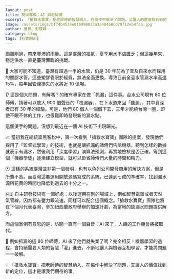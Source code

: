 ```yaml
---
layout: post
title: 商周專欄：AI 與老師傅
excerpt: 「搶救水寶寶」把老師傅的智慧納入，在協作中解決了問題，又讓人的價值找到新的定位，這才是讓我們期待的事。
image: /assets/imgs/bf74b4534e016990033a3a484b8cd79f12eb4fab.jpg
author: 唐鳳、彭筱婷
category: blog
tags: [社會創新]
---
```


颱風剛過，帶來豐沛的雨量。這是臺灣的福氣，夏季用水不虞匱乏；但這幾年來，穩定供水一直是臺灣面臨的挑戰。

🚰 大家可能不知道，臺灣有超過一半的水管，仍是 30 年前為了普及自來水而採用的塑膠水管。這些塑膠管限於經費，無法全面更換，導致目前全臺水管漏水率高達 15%，每年因管線損失的水將近 10 億噸。

👂 這是個大問題，有解嗎？的確有專家在做「抓漏」這件事。台水公司現有 80 位師傅，揹著可以放大 900 倍聲音的「檢漏器」，在下水道來回「聽測」，其中資深者已有 30 年的經驗。可是，他們 80 個人一個個下去，三年才能繞台灣一圈，即使不眠不休的工作，也很難即時發現新的漏水點。

這個燙手的問題，沒想到最近在一個 AI 技術下出現曙光。

📈  當初我在總統盃黑客松中，第一次看到「搶救水寶寶」團隊的提案，發現他們採用了「監督式學習」的技術，也就是讓抓漏的師傅們告訴機器，聽到怎樣的數據就表示有漏水，然後利用「深度學習」演算法預測，再實地檢核是否正確。等到這個「機器學徒」逐漸建立模型，就可以節省師傅們大量的時間和精力。

🕚 這樣的系統臺灣並非第一個發明，也有以色列公司開發商用的解決方案，但是所費不貲。而臺灣這套運用開放源碼寫成的系統，已達到七成的準確率，找到漏水源所花費的時間也降低到過去的十分之一。

🇳🇿 自主研發技術有一個好處：以後運用在別的場域上，例如智慧電錶或者天然氣管線，因為都有壓力跟流速，同樣可以配合這個概念。「搶救水寶寶」團隊也將在下個月代表臺灣，參加紐西蘭政府舉辦的加速計劃，為當地的缺漏水問題提供解方。

而這個案例有意思的是，坊間一直有一個聲音：AI 來了，人類的工作機會將被取代。

👴 例如抓漏的這 80 位師傅，AI 來了他們就失業了嗎？完全相反！機器學習的過程，會持續需要人類的智慧「灌」進去，不斷地讓人與機器互相學習，才能將問題一一破解。

💡 「搶救水寶寶」把老師傅的智慧納入，在協作中解決了問題，又讓人的價值找到新的定位，這才是讓我們期待的事。
